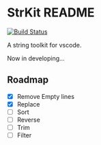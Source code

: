 # StrKit README

[![Build Status](https://dev.azure.com/ishiahirake/strkit/_apis/build/status/ishiahirake.strkit?branchName=master)](https://dev.azure.com/ishiahirake/strkit/_build/latest?definitionId=1&branchName=master)

A string toolkit for vscode.

Now in developing...

## Roadmap

- [x] Remove Empty lines
- [x] Replace
- [ ] Sort
- [ ] Reverse
- [ ] Trim
- [ ] Filter

